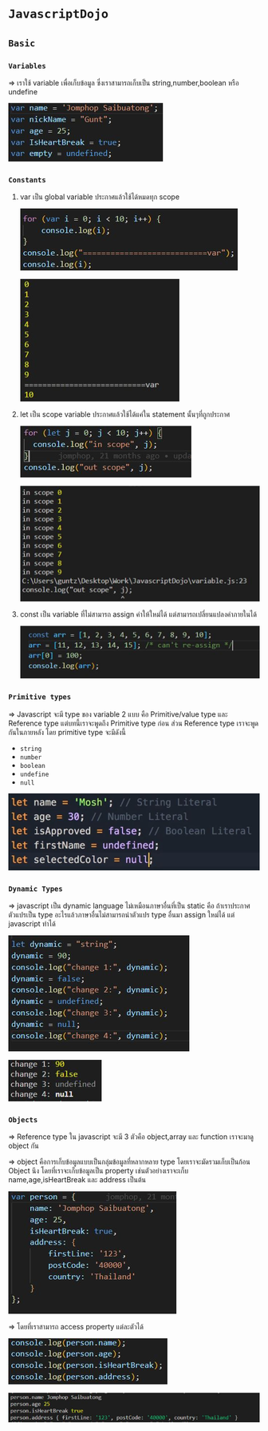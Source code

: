 # `JavascriptDojo`

## `Basic`

### `Variables`

=> เราใช้ variable เพื่อเก็บข้อมูล ซึ่งเราสามารถเก็บเป็น string,number,boolean หรือ undefine

![startUp](/images/variable.JPG)

### `Constants`

1. var เป็น global variable ประกาศแล้วใช้ได้หมดทุก scope

   ![startUp](/images/var.JPG)

   ![startUp](/images/var2.JPG)

2. let เป็น scope variable ประกาศแล้วใช้ได้แค่ใน statement นั้นๆที่ถูกประกาศ

   ![startUp](/images/let.JPG)

   ![startUp](/images/let2.JPG)

3. const เป็น variable ที่ไม่สามารถ assign ค่าให้ใหม่ได้ แต่สามารถเปลี่ยนแปลงค่าภายในได้

   ![startUp](/images/const.JPG)

### `Primitive types`

=> Javascript จะมี type ของ variable 2 แบบ คือ Primitive/value type และ Reference type แต่บทนี้เราจะพูดถึง Primitive type ก่อน ส่วน Reference type เราจะพูดกันในภายหลัง โดย primitive type จะมีดังนี้

- `string`
- `number`
- `boolean`
- `undefine`
- `null`

![startUp](/images/primitiveType.JPG)

### `Dynamic Types`

=> javascript เป็น dynamic language ไม่เหมือนภาษาอื่นที่เป็น static คือ ถ้าเราประกาศตัวแปรเป็น type อะไรแล้วภาษาอื่นไม่สามารถนำตัวแปร type อื่นมา assign ใหม่ได้ แต่ javascript ทำได้

![startUp](/images/dynamic.JPG)

![startUp](/images/dynamic2.JPG)

### `Objects`

=> Reference type ใน javascript จะมี 3 ตัวคือ object,array และ function เราจะมาดู object กัน

=> object คือการเก็บข้อมูลแบบเป็นกลุ่มข้อมูลที่หลากหลาย type โดยเราจะมัดรวมเก็บเป็นก้อน Object นึง โดยที่เราจะเก็บข้อมูลเป็น property เช่นตัวอย่างเราจะเก็บ name,age,isHeartBreak และ address เป็นต้น

![startUp](/images/object.JPG)

=> โดยที่เราสามารถ access property แต่ละตัวได้

![startUp](/images/object2.JPG)

![startUp](/images/object3.JPG)
